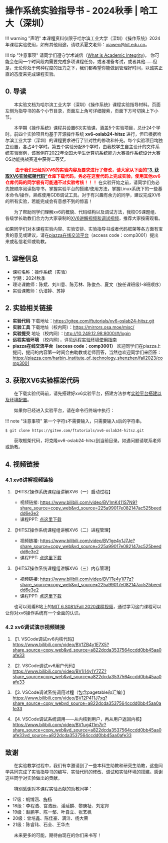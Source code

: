# 操作系统实验指导书 - 2024秋季 | 哈工大（深圳）

!!! warning "声明"
    本课程资料仅限于哈尔滨工业大学（深圳）《操作系统》2024年课程实验使用，如有其他用途，请联系夏文老师：xiawen@hit.edu.cn。

!!! tip "注意事项"
    请同学们遵守学术诚信（[What is Academic Integrity](https://integrity.mit.edu/))。
    你可能会在同一个时间段内需要完成多项课程任务，或者准备考试，或者其他……但是，无论你处于何种程度的压力之下，我们都希望你能做到管理好时间，以诚实正直的态度来完成课程实验。


## 0. 导读

&emsp;&emsp;本实验文档为哈尔滨工业大学（深圳）《操作系统》课程实验指导材料。页面左侧为指导书的各个小节目录，页面左上角可详细搜索，页面下方可切换上下小节。

&emsp;&emsp;本学期《操作系统》课程共设置6次实验课，涵盖5个实验项目，总计24个学时。前四个实验项目均基于开源操作系统 **xv6-oslab24-hitsz** 进行，但已根据哈尔滨工业大学（深圳）的课程要求进行了针对性的修改和补充。每个实验项目均独立设置，各占4个学时。第五个实验分配8个学时，由我校学生自主设计的文件系统实验案例，该案例在2022年全国大学生计算机系统能力大赛操作系统设计大赛OS功能挑战赛道中获得二等奖。

&emsp;&emsp;<font color=red> **由于我们已经对XV6的实验内容及要求进行了修改，请大家从下面的[“3. 获取XV6实验框架代码”](#3-xv6)仓库下载代码，务必在这套代码上完成实验，使用其他xv6仓库代码的同学极有可能通不过实验考核！！！** </font>  在实验开始之前，请同学们务必先按顺序阅读指导书，掌握实验平台的搭建/使用方法，掌握Linux系统下的一些基本命令/操作，熟练使用GDB调试工具。对于有兴趣有余力的同学，建议完成XV6的所有实验，若能完成会有意想不到的惊喜！

&emsp;&emsp;为了帮助同学们理解xv6的概貌、代码结构以及调试方法，我校OS课题组、各级学长助教们合力为大家录制的[XV6讲解视频和调试视频](#4)，推荐大家按需观看。

如果同学们对本课程实验内容、实验安排、实验指导书或者代码框架等各方面有宝贵的意见或建议，请在[piazza在线交流平台](https://piazza.com/harbin_institute_of_technology_shenzhen/fall2024/comp3001/home)（access code：comp3001）提出来或私信老师或助教。


## 1. 课程信息

- 课程名称：操作系统（实验）
- 学期：2024秋季
- 理论课教师：陈斌、刘川意、陈芳林、陈俊杰、夏文（按任课班级1-8班顺序）
- 实验课教师：仇洁婷、苏婷

## 2. 实验相关链接

-  **实验代码** 下载地址：https://gitee.com/ftutorials/xv6-oslab24-hitsz.git
-  **实验工具** 下载地址（校内网）：https://mirrors.osa.moe/misc/
-  **实验提交** 地址（校内网）：http://10.249.12.98:8000/#/login
-  **远程实验环境** （校内网），详见[远程实验环境使用指南](remote_env/)
-  **piazza在线交流平台（access code：comp3001）** 欢迎同学们在piazza上提问，提问的内容第一时间会由助教或老师回答，当然也欢迎同学们来回答：https://piazza.com/harbin_institute_of_technology_shenzhen/fall2023/comp3001
  
## 3. 获取XV6实验框架代码

&emsp;&emsp;在下载实验代码前，请先搭建好xv6实验平台，搭建方法参考[实验平台搭建以及环境配置](env)。
  
&emsp;&emsp;如果你已经进入实验平台，请在命令行终端中执行：

!!! note "注意事项"
    第一个字符`$`不需要输入，只需要输入`$`后的字符串。

```shell
$ git clone https://gitee.com/ftutorials/xv6-oslab24-hitsz.git
```

&emsp;&emsp;获取框架代码，将克隆xv6-oslab24-hitsz到当前目录。如遇问题请联系老师或助教。

## 4. 视频链接

### 4.1 xv6讲解视频链接
    
1. 【HITSZ操作系统课程组讲解XV6（一）启动过程】 			 
    
    - 视频链接: https://www.bilibili.com/video/BV1mK411S7N9?share_source=copy_web&vd_source=225a99017e082147ac525beeddd6e3e2
    - 课程PPT: [点这里下载](https://gitee.com/hitsz-cslab/os-labs/tree/master/references/xv6原理简析1-进程管理.pdf)
  
2. 【HITSZ操作系统课程组讲解XV6（二）进程管理】 
    
    - 视频链接: https://www.bilibili.com/video/BV1ge4y1J7Je?share_source=copy_web&vd_source=225a99017e082147ac525beeddd6e3e2
    - 课程PPT: [点这里下载](https://gitee.com/hitsz-cslab/os-labs/tree/master/references/xv6原理简析2-内存管理.pdf)
  
3. 【HITSZ操作系统课程组讲解XV6（三）内存管理】 
    
    - 视频链接: https://www.bilibili.com/video/BV1Te4y1i77z?share_source=copy_web&vd_source=225a99017e082147ac525beeddd6e3e2
    - 课程PPT: [点这里下载](https://gitee.com/hitsz-cslab/os-labs/tree/master/references/xv6原理简析3-启动过程.pdf)
    
&emsp;&emsp;也可以观看B站上的[MIT 6.S081/Fall 2020课程视频](https://www.bilibili.com/video/BV19k4y1C7kA?p=1)，通过学习这门课程可以让你对xv6操作系统有一个全面的认识。

### 4.2 xv6调试演示视频链接

1. 【1. VSCode调试xv6内核代码】 https://www.bilibili.com/video/BV1ZB4y1E7X5?share_source=copy_web&vd_source=a822dcda3537564ccdd0bb45aa0afe33

2. 【2. VSCode调试xv6用户代码】 https://www.bilibili.com/video/BV1i14y1Y7ZZ?share_source=copy_web&vd_source=a822dcda3537564ccdd0bb45aa0afe33

3. 【3. VSCode调试系统调用过程（包含pagetable和汇编）】 https://www.bilibili.com/video/BV12P411J7xq?share_source=copy_webvd_source=a822dcda3537564ccdd0bb45aa0afe33

4. 【4. VSCode调试系统调用——从内核到用户，再从用户返回内核】 https://www.bilibili.com/video/BV1ug411m7ir?share_source=copy_web&vd_source=a822dcda3537564ccdd0bb45aa0afe33vd_source=a822dcda3537564ccdd0bb45aa0afe33


## 致谢

&emsp;&emsp;在实验教学过程中，我们有幸邀请到了一些本科生助教和研究生助教，这些同学共同完成了实验指导书的编写、实验代码的修改、调试和实验环境的搭建。感谢这些同学对实验做出的贡献。

&emsp;&emsp;特别感谢对本课程实验贡献的助教同学：

- 17级：胡博涵、施杨
- 18级：李程浩、宫浩辰、潘延麒、黎庚祉、刘定邦
- 19级：赵鹏宇、陈一邹、叶自立、张艺枫
- 20级：曾培鑫、陈佳豪、满洋、杨大荣
- 21级：陈睿玮、石全、王华杰

&emsp;&emsp;未来更多的可能，期待由现在的你们来书写！








